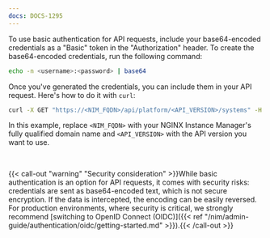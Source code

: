 ```yaml
---
docs: DOCS-1295
---
```


To use basic authentication for API requests, include your base64-encoded credentials as a "Basic" token in the "Authorization" header. To create the base64-encoded credentials, run the following command:

```bash
echo -n <username>:<password> | base64
```

Once you've generated the credentials, you can include them in your API request. Here's how to do it with `curl`:

```bash
curl -X GET "https://<NIM_FQDN>/api/platform/<API_VERSION>/systems" -H "Authorization: Basic <base64_encoded_credentials>"
```

In this example, replace `<NIM_FQDN>` with your NGINX Instance Manager's fully qualified domain name and `<API_VERSION>` with the API version you want to use.

<br>

{{< call-out "warning" "Security consideration" >}}While basic authentication is an option for API requests, it comes with security risks: credentials are sent as base64-encoded text, which is not secure encryption. If the data is intercepted, the encoding can be easily reversed. For production environments, where security is critical, we strongly recommend [switching to OpenID Connect (OIDC)]({{< ref "/nim/admin-guide/authentication/oidc/getting-started.md" >}}).{{< /call-out >}}
